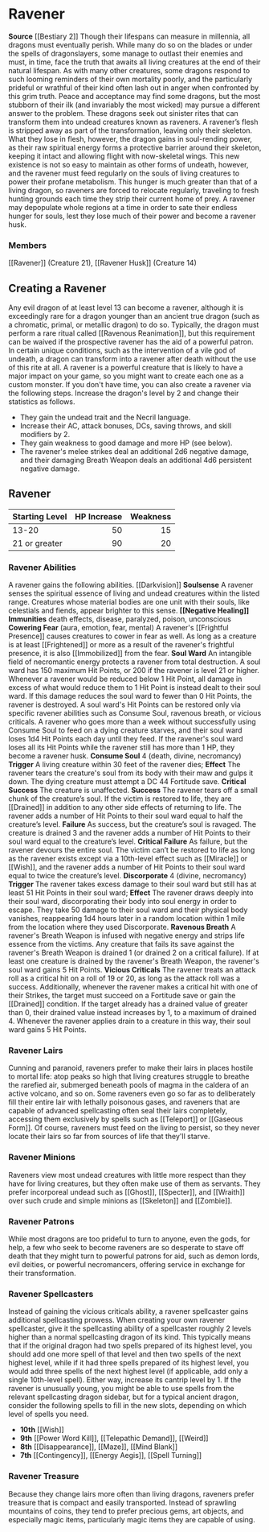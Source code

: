 ﻿---
creature_family: Ravener
id: '148'
name: Ravener
rarity: Common
source: '[[DATABASE/source/Bestiary 2|Bestiary 2]]'
trait: null
type: Creature Family

---
# Ravener

**Source** [[Bestiary 2]] 
Though their lifespans can measure in millennia, all dragons must eventually perish. While many do so on the blades or under the spells of dragonslayers, some manage to outlast their enemies and must, in time, face the truth that awaits all living creatures at the end of their natural lifespan. As with many other creatures, some dragons respond to such looming reminders of their own mortality poorly, and the particularly prideful or wrathful of their kind often lash out in anger when confronted by this grim truth. Peace and acceptance may find some dragons, but the most stubborn of their ilk (and invariably the most wicked) may pursue a different answer to the problem. These dragons seek out sinister rites that can transform them into undead creatures known as raveners.
 A ravener’s flesh is stripped away as part of the transformation, leaving only their skeleton. What they lose in flesh, however, the dragon gains in soul-rending power, as their raw spiritual energy forms a protective barrier around their skeleton, keeping it intact and allowing flight with now-skeletal wings. This new existence is not so easy to maintain as other forms of undeath, however, and the ravener must feed regularly on the souls of living creatures to power their profane metabolism. This hunger is much greater than that of a living dragon, so raveners are forced to relocate regularly, traveling to fresh hunting grounds each time they strip their current home of prey. A ravener may depopulate whole regions at a time in order to sate their endless hunger for souls, lest they lose much of their power and become a ravener husk.

### Members

[[Ravener]] (Creature 21), [[Ravener Husk]] (Creature 14)

## Creating a Ravener

Any evil dragon of at least level 13 can become a ravener, although it is exceedingly rare for a dragon younger than an ancient true dragon (such as a chromatic, primal, or metallic dragon) to do so. Typically, the dragon must perform a rare ritual called [[Ravenous Reanimation]], but this requirement can be waived if the prospective ravener has the aid of a powerful patron. In certain unique conditions, such as the intervention of a vile god of undeath, a dragon can transform into a ravener after death without the use of this rite at all. A ravener is a powerful creature that is likely to have a major impact on your game, so you might want to create each one as a custom monster. If you don't have time, you can also create a ravener via the following steps. Increase the dragon's level by 2 and change their statistics as follows.

* They gain the undead trait and the Necril language. 
* Increase their AC, attack bonuses, DCs, saving throws, and skill modifiers by 2. 
* They gain weakness to good damage and more HP (see below). 
* The ravener's melee strikes deal an additional 2d6 negative damage, and their damaging Breath Weapon deals an additional 4d6 persistent negative damage.

## Ravener

| Starting Level   |   HP Increase |   Weakness |
|:-----------------|--------------:|-----------:|
| 13-20            |            50 |         15 |
| 21 or greater    |            90 |         20 |

### Ravener Abilities

A ravener gains the following abilities. 
[[Darkvision]] 
**Soulsense** A ravener senses the spiritual essence of living and undead creatures within the listed range. Creatures whose material bodies are one unit with their souls, like celestials and fiends, appear brighter to this sense. 
**[[Negative Healing]]** 
**Immunities** death effects, disease, paralyzed, poison, unconscious 
**Cowering Fear** (aura, emotion, fear, mental) A ravener's [[Frightful Presence]] causes creatures to cower in fear as well. As long as a creature is at least [[Frightened]] or more as a result of the ravener's frightful presence, it is also [[Immobilized]] from the fear. 
**Soul Ward** An intangible field of necromantic energy protects a ravener from total destruction. A soul ward has 150 maximum Hit Points, or 200 if the ravener is level 21 or higher. Whenever a ravener would be reduced below 1 Hit Point, all damage in excess of what would reduce them to 1 Hit Point is instead dealt to their soul ward. If this damage reduces the soul ward to fewer than 0 Hit Points, the ravener is destroyed. A soul ward's Hit Points can be restored only via specific ravener abilities such as Consume Soul, ravenous breath, or vicious criticals. A ravener who goes more than a week without successfully using Consume Soul to feed on a dying creature starves, and their soul ward loses 1d4 Hit Points each day until they feed. If the ravener's soul ward loses all its Hit Points while the ravener still has more than 1 HP, they become a ravener husk. 
**Consume Soul** <span class="action-icon">4</span> (death, divine, necromancy) **Trigger** A living creature within 30 feet of the ravener dies; **Effect** The ravener tears the creature's soul from its body with their maw and gulps it down. The dying creature must attempt a DC 44 Fortitude save.
**Critical Success** The creature is unaffected.
**Success** The ravener tears off a small chunk of the creature’s soul. If the victim is restored to life, they are [[Drained]] in addition to any other side effects of returning to life. The ravener adds a number of Hit Points to their soul ward equal to half the creature’s level.
**Failure** As success, but the creature’s soul is ravaged. The creature is drained 3 and the ravener adds a number of Hit Points to their soul ward equal to the creature’s level.
**Critical Failure** As failure, but the ravener devours the entire soul. The victim can’t be restored to life as long as the ravener exists except via a 10th-level effect such as [[Miracle]] or [[Wish]], and the ravener adds a number of Hit Points to their soul ward equal to twice the creature’s level.
**Discorporate** <span class="action-icon">4</span> (divine, necromancy) **Trigger** The ravener takes excess damage to their soul ward but still has at least 51 Hit Points in their soul ward; **Effect** The ravener draws deeply into their soul ward, discorporating their body into soul energy in order to escape. They take 50 damage to their soul ward and their physical body vanishes, reappearing 1d4 hours later in a random location within 1 mile from the location where they used Discorporate. 
**Ravenous Breath** A ravener's Breath Weapon is infused with negative energy and strips life essence from the victims. Any creature that fails its save against the ravener's Breath Weapon is drained 1 (or drained 2 on a critical failure). If at least one creature is drained by the ravener's Breath Weapon, the ravener's soul ward gains 5 Hit Points. 
**Vicious Criticals** The ravener treats an attack roll as a critical hit on a roll of 19 or 20, as long as the attack roll was a success. Additionally, whenever the ravener makes a critical hit with one of their Strikes, the target must succeed on a Fortitude save or gain the [[Drained]] condition. If the target already has a drained value of greater than 0, their drained value instead increases by 1, to a maximum of drained 4. Whenever the ravener applies drain to a creature in this way, their soul ward gains 5 Hit Points.

###  Ravener Lairs

Cunning and paranoid, raveners prefer to make their lairs in places hostile to mortal life: atop peaks so high that living creatures struggle to breathe the rarefied air, submerged beneath pools of magma in the caldera of an active volcano, and so on. Some raveners even go so far as to deliberately fill their entire lair with lethally poisonous gases, and raveners that are capable of advanced spellcasting often seal their lairs completely, accessing them exclusively by spells such as [[Teleport]] or [[Gaseous Form]]. Of course, raveners must feed on the living to persist, so they never locate their lairs so far from sources of life that they'll starve.

###  Ravener Minions

Raveners view most undead creatures with little more respect than they have for living creatures, but they often make use of them as servants. They prefer incorporeal undead such as [[Ghost]], [[Specter]], and [[Wraith]] over such crude and simple minions as [[Skeleton]] and [[Zombie]].

###  Ravener Patrons

While most dragons are too prideful to turn to anyone, even the gods, for help, a few who seek to become raveners are so desperate to stave off death that they might turn to powerful patrons for aid, such as demon lords, evil deities, or powerful necromancers, offering service in exchange for their transformation.

###  Ravener Spellcasters

Instead of gaining the vicious criticals ability, a ravener spellcaster gains additional spellcasting prowess. When creating your own ravener spellcaster, give it the spellcasting ability of a spellcaster roughly 2 levels higher than a normal spellcasting dragon of its kind. This typically means that if the original dragon had two spells prepared of its highest level, you should add one more spell of that level and then two spells of the next highest level, while if it had three spells prepared of its highest level, you would add three spells of the next highest level (if applicable, add only a single 10th-level spell). Either way, increase its cantrip level by 1.
 If the ravener is unusually young, you might be able to use spells from the relevant spellcasting dragon sidebar, but for a typical ancient dragon, consider the following spells to fill in the new slots, depending on which level of spells you need.

* **10th** [[Wish]]
* **9th** [[Power Word Kill]], [[Telepathic Demand]], [[Weird]]
* **8th** [[Disappearance]], [[Maze]], [[Mind Blank]]
* **7th** [[Contingency]], [[Energy Aegis]], [[Spell Turning]]

###  Ravener Treasure

Because they change lairs more often than living dragons, raveners prefer treasure that is compact and easily transported. Instead of sprawling mountains of coins, they tend to prefer precious gems, art objects, and especially magic items, particularly magic items they are capable of using.